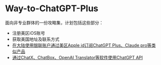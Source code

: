 # Way-to-ChatGPT-Plus
面向非专业群体的一份攻略集，计划包括这些部分：
- 注册美区iOS账号
- 获取美国地址及联系方式
- [在大陆使用银联账户通过美区Apple id订阅ChatGPT Plus、Claude pro等类似产品](./使用银联卡通过IOS订阅ChatGPT%20Plus.md)
- [通过ChatX、ChatBox、OpenAI Translator等软件使用ChatGPT API](./使用ChatGPT-API.md)
